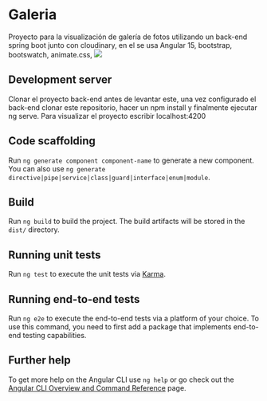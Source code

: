 # Galeria

Proyecto para la visualización de galería de fotos utilizando un back-end spring boot junto con cloudinary, en el se usa Angular 15, bootstrap, bootswatch, animate.css, 
![](https://i.postimg.cc/k5ChtL1C/2021-05-20-23-53-47-Socket-io-chat.png)

## Development server

Clonar el proyecto back-end antes de levantar este, una vez configurado el back-end clonar este repositorio, hacer un npm install y finalmente ejecutar ng serve. Para visualizar el proyecto escribir localhost:4200

## Code scaffolding

Run `ng generate component component-name` to generate a new component. You can also use `ng generate directive|pipe|service|class|guard|interface|enum|module`.

## Build

Run `ng build` to build the project. The build artifacts will be stored in the `dist/` directory.

## Running unit tests

Run `ng test` to execute the unit tests via [Karma](https://karma-runner.github.io).

## Running end-to-end tests

Run `ng e2e` to execute the end-to-end tests via a platform of your choice. To use this command, you need to first add a package that implements end-to-end testing capabilities.

## Further help

To get more help on the Angular CLI use `ng help` or go check out the [Angular CLI Overview and Command Reference](https://angular.io/cli) page.
